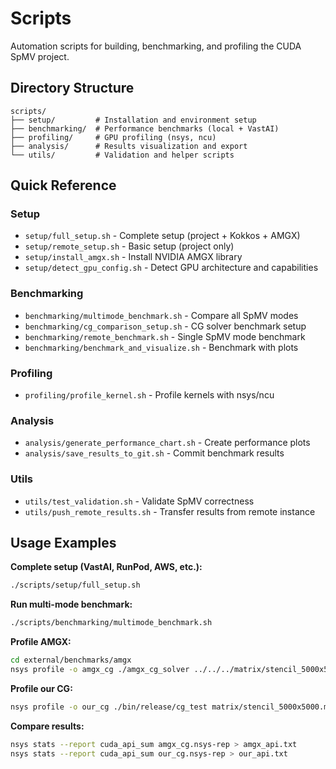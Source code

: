 # Scripts

Automation scripts for building, benchmarking, and profiling the CUDA SpMV project.

## Directory Structure

```
scripts/
├── setup/         # Installation and environment setup
├── benchmarking/  # Performance benchmarks (local + VastAI)
├── profiling/     # GPU profiling (nsys, ncu)
├── analysis/      # Results visualization and export
└── utils/         # Validation and helper scripts
```

## Quick Reference

### Setup
- `setup/full_setup.sh` - Complete setup (project + Kokkos + AMGX)
- `setup/remote_setup.sh` - Basic setup (project only)
- `setup/install_amgx.sh` - Install NVIDIA AMGX library
- `setup/detect_gpu_config.sh` - Detect GPU architecture and capabilities

### Benchmarking
- `benchmarking/multimode_benchmark.sh` - Compare all SpMV modes
- `benchmarking/cg_comparison_setup.sh` - CG solver benchmark setup
- `benchmarking/remote_benchmark.sh` - Single SpMV mode benchmark
- `benchmarking/benchmark_and_visualize.sh` - Benchmark with plots

### Profiling
- `profiling/profile_kernel.sh` - Profile kernels with nsys/ncu

### Analysis
- `analysis/generate_performance_chart.sh` - Create performance plots
- `analysis/save_results_to_git.sh` - Commit benchmark results

### Utils
- `utils/test_validation.sh` - Validate SpMV correctness
- `utils/push_remote_results.sh` - Transfer results from remote instance

## Usage Examples

**Complete setup (VastAI, RunPod, AWS, etc.):**
```bash
./scripts/setup/full_setup.sh
```

**Run multi-mode benchmark:**
```bash
./scripts/benchmarking/multimode_benchmark.sh
```

**Profile AMGX:**
```bash
cd external/benchmarks/amgx
nsys profile -o amgx_cg ./amgx_cg_solver ../../../matrix/stencil_5000x5000.mtx
```

**Profile our CG:**
```bash
nsys profile -o our_cg ./bin/release/cg_test matrix/stencil_5000x5000.mtx --mode=stencil5-csr-direct --device
```

**Compare results:**
```bash
nsys stats --report cuda_api_sum amgx_cg.nsys-rep > amgx_api.txt
nsys stats --report cuda_api_sum our_cg.nsys-rep > our_api.txt
```
